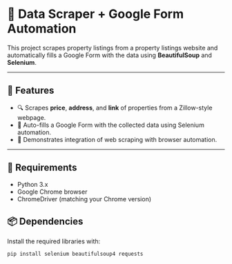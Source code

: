 # 🏡 Data Scraper + Google Form Automation

This project scrapes property listings from a property listings website and automatically fills a Google Form with the data using **BeautifulSoup** and **Selenium**.

---

## 📌 Features

- 🔍 Scrapes **price**, **address**, and **link** of properties from a Zillow-style webpage.
- 🤖 Auto-fills a Google Form with the collected data using Selenium automation.
- 🚀 Demonstrates integration of web scraping with browser automation.

---

## 🧰 Requirements

- Python 3.x
- Google Chrome browser
- ChromeDriver (matching your Chrome version)

## 📦 Dependencies

Install the required libraries with:

```bash
pip install selenium beautifulsoup4 requests
